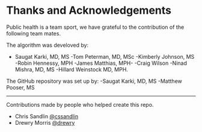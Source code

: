 # Thanks and Acknowledgements
Public health is a team sport, we have grateful to the contribution of the following team mates.

The algorithm was develoved by:
  * Saugat Karki, MD, MS
  -Tom Peterman, MD, MSc
  -Kimberly Johnson, MS
  -Robin Hennessy, MPH
  -James Matthias, MPH-
  -Craig Wilson
  -Ninad Mishra, MD, MS
  -Hillard Weinstock MD, MPH.

The GitHub repository was set up by:
-Saugat Karki, MD, MS
-Matthew Pooser, MS

----------------------------------------------------------------------------------------------------------------------------------------------------------------
Contributions made by people who helped create this repo.

* Chris Sandlin [@cssandlin](https://github.com/cssandlin)
* Drewry Morris [@drewry](https://github.com/drewry)
